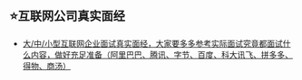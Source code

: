 ## ⭐互联网公司真实面经

- [大/中/小型互联网企业面试真实面经，大家要多多参考实际面试究竟都面试什么内容，做好充足准备（阿里巴巴、腾讯、字节、百度、科大讯飞、拼多多、得物、商汤）](https://github.com/hdgaadd/JavaSouth/blob/master/面试必备/面试真题，大家可以参考实际面试都面试什么内容.md)